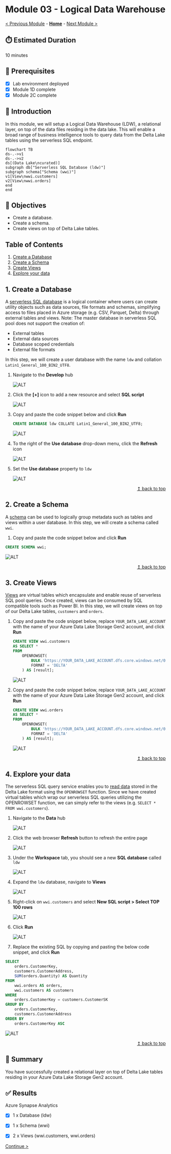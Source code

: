 # Module 03 - Logical Data Warehouse

[< Previous Module](../modules/module02c.md) - **[Home](../README.md)** - [Next Module >](../modules/module04.md)

## :stopwatch: Estimated Duration

10 minutes

## :thinking: Prerequisites

- [x] Lab environment deployed
- [x] Module 1D complete
- [x] Module 2C complete

## :loudspeaker: Introduction

In this module, we will setup a Logical Data Warehouse (LDW), a relational layer, on top of the data files residing in the data lake. This will enable a broad range of business intelligence tools to query data from the Delta Lake tables using the serverless SQL endpoint.

```mermaid
flowchart TB
ds-.->v1
ds-.->v2
ds[(Data Lake\ncurated)]
subgraph db["Serverless SQL Database (ldw)"]
subgraph schema["Schema (wwi)"]
v1[View\nwwi.customers]
v2[View\nwwi.orders]
end
end
```

## :dart: Objectives

- Create a database.
- Create a schema.
- Create views on top of Delta Lake tables.

## Table of Contents

1. [Create a Database](#1-Create-a-Database)
2. [Create a Schema](#2-Create-a-Schema)
3. [Create Views](#3-Create-Views)
4. [Explore your data](#4-Explore-your-data)

## 1. Create a Database

A [serverless SQL database](https://docs.microsoft.com/sql/t-sql/statements/create-database-transact-sql?view=azure-sqldw-latest&tabs=sqlod) is a logical container where users can create utility objects such as data sources, file formats and schemas, simplifying access to files placed in Azure storage (e.g. CSV, Parquet, Delta) through external tables and views. Note: The master database in serverless SQL pool does not support the creation of:

- External tables
- External data sources
- Database scoped credentials
- External file formats

In this step, we will create a user database with the name `ldw` and collation `Latin1_General_100_BIN2_UTF8`.

1. Navigate to the **Develop** hub

    ![ALT](../images/module03/001.png)

2. Click the **[+]** icon to add a new resource and select **SQL script**

    ![ALT](../images/module03/002.png)

3. Copy and paste the code snippet below and click **Run**

    ```sql
    CREATE DATABASE ldw COLLATE Latin1_General_100_BIN2_UTF8;
    ```

    ![ALT](../images/module03/003.png)

4. To the right of the **Use database** drop-down menu, click the **Refresh** icon

    ![ALT](../images/module03/004.png)

5. Set the **Use database** property to `ldw`

    ![ALT](../images/module03/005.png)

<div align="right"><a href="#module-03---logical-data-warehouse">↥ back to top</a></div>

## 2. Create a Schema

A [schema](https://docs.microsoft.com/sql/t-sql/statements/create-schema-transact-sql?view=azure-sqldw-latest) can be used to logically group metadata such as tables and views within a user database. In this step, we will create a schema called `wwi`.

1. Copy and paste the code snippet below and click **Run**

```sql
CREATE SCHEMA wwi;
```

![ALT](../images/module03/009.png)

<div align="right"><a href="#module-03---logical-data-warehouse">↥ back to top</a></div>

## 3. Create Views

[Views](https://docs.microsoft.com/sql/t-sql/statements/create-view-transact-sql?view=azure-sqldw-latest) are virtual tables which encapsulate and enable reuse of serverless SQL pool queries. Once created, views can be consumed by SQL compatible tools such as Power BI. In this step, we will create views on top of our Delta Lake tables, `customers` and `orders`.

1. Copy and paste the code snippet below, replace `YOUR_DATA_LAKE_ACCOUNT` with the name of your Azure Data Lake Storage Gen2 account, and click **Run**

    ```sql
    CREATE VIEW wwi.customers
    AS SELECT *
    FROM
        OPENROWSET(
            BULK 'https://YOUR_DATA_LAKE_ACCOUNT.dfs.core.windows.net/03-curated/wwi/customers',
            FORMAT = 'DELTA'
        ) AS [result];
    ```

    ![ALT](../images/module03/010.png)

2. Copy and paste the code snippet below, replace `YOUR_DATA_LAKE_ACCOUNT` with the name of your Azure Data Lake Storage Gen2 account, and click **Run**

    ```sql
    CREATE VIEW wwi.orders
    AS SELECT *
    FROM
        OPENROWSET(
            BULK 'https://YOUR_DATA_LAKE_ACCOUNT.dfs.core.windows.net/03-curated/wwi/orders',
            FORMAT = 'DELTA'
        ) AS [result];
    ```

    ![ALT](../images/module03/011.png)

<div align="right"><a href="#module-03---logical-data-warehouse">↥ back to top</a></div>

## 4. Explore your data

The serverless SQL query service enables you to [read data](https://docs.microsoft.com/azure/synapse-analytics/sql/query-delta-lake-format) stored in the Delta Lake format using the `OPENROWSET` function. Since we have created virtual tables which wrap our serverless SQL queries utilizing the OPENROWSET function, we can simply refer to the views (e.g. `SELECT * FROM wwi.customers`).

1. Navigate to the **Data** hub

    ![ALT](../images/module03/012.png)

2. Click the web browser **Refresh** button to refresh the entire page

    ![ALT](../images/module03/013.png)

3. Under the **Workspace** tab, you should see a new **SQL database** called `ldw`

    ![ALT](../images/module03/014.png)

4. Expand the `ldw` database, navigate to **Views**

    ![ALT](../images/module03/015.png)

5. Right-click on `wwi.customers` and select **New SQL script > Select TOP 100 rows**

    ![ALT](../images/module03/016.png)

6. Click **Run**

    ![ALT](../images/module03/017.png)

7. Replace the existing SQL by copying and pasting the below code snippet, and click **Run**

```sql
SELECT
    orders.CustomerKey,
    customers.CustomerAddress,
    SUM(orders.Quantity) AS Quantity
FROM
    wwi.orders AS orders,
    wwi.customers AS customers
WHERE
    orders.CustomerKey = customers.CustomerSK
GROUP BY
    orders.CustomerKey,
    customers.CustomerAddress
ORDER BY
    orders.CustomerKey ASC
```

![ALT](../images/module03/018.png)

<div align="right"><a href="#module-03---logical-data-warehouse">↥ back to top</a></div>

## :tada: Summary

You have successfully created a relational layer on top of Delta Lake tables residing in your Azure Data Lake Storage Gen2 account.

## :white_check_mark: Results

Azure Synapse Analytics

- [x] 1 x Database (ldw)
- [x] 1 x Schema (wwi)
- [x] 2 x Views (wwi.customers, wwi.orders)


[Continue >](../modules/module04.md)
